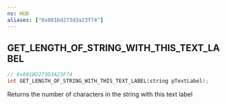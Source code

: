 ```yaml
---
ns: HUD
aliases: ["0x801bd273d3a23f74"]
---
```

## GET_LENGTH_OF_STRING_WITH_THIS_TEXT_LABEL

```c
// 0x801BD273D3A23F74
int GET_LENGTH_OF_STRING_WITH_THIS_TEXT_LABEL(string pTextLabel);
```

Returns the number of characters in the string with this text label

